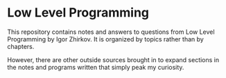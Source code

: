 # Low Level Programming

This repository contains notes and answers to questions from Low Level Programming by Igor Zhirkov. It is organized by topics rather than by chapters.

However, there are other outside sources brought in to expand sections in the notes and programs written that simply peak my curiosity.
